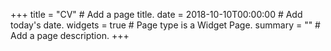 +++
title = "CV"  # Add a page title.
date = 2018-10-10T00:00:00  # Add today's date.
widgets = true  # Page type is a Widget Page.
summary = ""  # Add a page description.
+++

